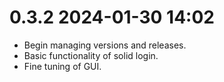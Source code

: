 # 0.3.2 2024-01-30 14:02

+ Begin managing versions and releases.
+ Basic functionality of solid login.
+ Fine tuning of GUI.

